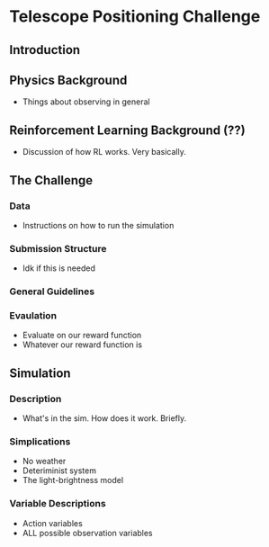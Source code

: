# Telescope Positioning Challenge

## Introduction

## Physics Background
- Things about observing in general

## Reinforcement Learning Background (??)
- Discussion of how RL works. Very basically.

## The Challenge

### Data
- Instructions on how to run the simulation

### Submission Structure
- Idk if this is needed

### General Guidelines

### Evaulation
- Evaluate on our reward function
- Whatever our reward function is

## Simulation

### Description
- What's in the sim. How does it work. Briefly.

### Simplications
- No weather
- Deteriminist system
- The light-brightness model

### Variable Descriptions
- Action variables
- ALL possible observation variables
